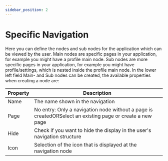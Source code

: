 ```yaml
---
sidebar_position: 2
---
```

# Specific Navigation

Here you can define the nodes and sub nodes for the application which can be viewed by the user. Main nodes are specific pages in your application, for example you might have a profile main node. Sub nodes are more specific pages in your application, for example you might have profile/settings, which is nested inside the profile main node. In the lower left field Main- and Sub nodes can be created, the available properties when creating a node are:

| Property | Description |
| --- | --- |
| Name | The name shown in the navigation |
| Page | No entry: Only a navigation node without a page is createdORSelect an existing page or create a new page |
| Hide | Check if you want to hide the display in the user's navigation structure |
| Icon | Selection of the icon that is displayed at the navigation node |
